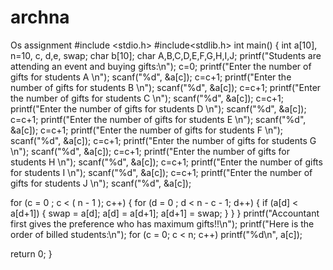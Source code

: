 # archna
Os assignment
#include <stdio.h>
#include<stdlib.h> 
int main()
{
  int a[10], n=10, c, d,e, swap;
  char b[10];
  char A,B,C,D,E,F,G,H,I,J;
  printf("Students are attending an event and buying gifts:\n");
	c=0;
	printf("Enter the number of gifts for students A \n");
   scanf("%d", &a[c]);
   c=c+1;
   printf("Enter the number of gifts for students B \n");
   scanf("%d", &a[c]);
   c=c+1;
   printf("Enter the number of gifts for students C \n");
   scanf("%d", &a[c]);
   c=c+1;
   printf("Enter the number of gifts for students D \n");
   scanf("%d", &a[c]);
   c=c+1;
   printf("Enter the number of gifts for students E \n");
   scanf("%d", &a[c]);
   c=c+1;
   printf("Enter the number of gifts for students F \n");
   scanf("%d", &a[c]);
   c=c+1;
   printf("Enter the number of gifts for students G \n");
   scanf("%d", &a[c]);
   c=c+1;
   printf("Enter the number of gifts for students H \n");
   scanf("%d", &a[c]);
   c=c+1;
   printf("Enter the number of gifts for students I \n");
   scanf("%d", &a[c]);
   c=c+1;
   printf("Enter the number of gifts for students J \n");
   scanf("%d", &a[c]);
   
   for (c = 0 ; c < ( n - 1 ); c++)
  {
    for (d = 0 ; d < n - c - 1; d++)
    {
      if (a[d] < a[d+1]) 
      {
        swap       = a[d];
        a[d]   = a[d+1];
        a[d+1] = swap;
      }
    }
  }
  printf("Accountant first gives the preference who has maximum gifts!!\n");
  printf("Here is the order of billed students:\n");
     for (c = 0; c < n; c++)
     printf("%d\n", a[c]);

 
  return 0;
}
